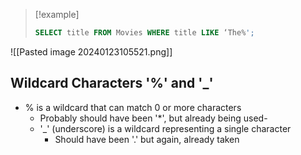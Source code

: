 >[!example]
>```SQL
>SELECT title FROM Movies WHERE title LIKE ‘The%';

![[Pasted image 20240123105521.png]]

## Wildcard Characters '\%' and '\_'
- % is a wildcard that can match 0 or more characters
	- Probably should have been '\*', but already being used-
	- '\_' (underscore) is a wildcard representing a single character
		- Should have been '.' but again, already taken